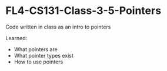# FL4-CS131-Class-3-5-Pointers
Code written in class as an intro to pointers

Learned:
- What pointers are
- What pointer types exist
- How to use pointers
